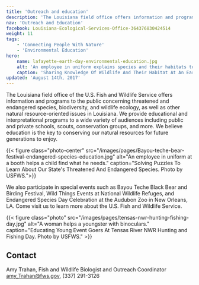 ```yaml
---
title: 'Outreach and education'
description: 'The Louisiana field office offers information and programs to the public concerning threatened and endangered species, biodiversity, and wildlife ecology, as well as other natural resource-oriented issues in Louisiana. We provide educational and interpretational programs to a wide variety of audiences including public and private schools, scouts, conservation groups, and more.'
nav: 'Outreach and Education'
facebook: Louisiana-Ecological-Services-Office-364376830424514
weight: 11
tags:
    - 'Connecting People With Nature'
    - 'Environmental Education'
hero:
    name: lafayette-earth-day-environmental-education.jpg
    alt: 'An employee in uniform explains species and their habitats to a group of students.'
    caption: 'Sharing Knowledge Of Wildlife And Their Habitat At An Earth Day School Event. Photo by USFWS.'
updated: 'August 14th, 2017'
---
```


The Louisiana field office of the U.S. Fish and Wildlife Service offers  information and programs to the public concerning threatened and endangered species, biodiversity, and wildlife ecology, as well as other natural resource-oriented issues in Louisiana. We provide  educational and interpretational programs to a wide variety of audiences including public and private schools, scouts, conservation groups, and more. We believe education is the key to conserving our natural resources for future generations to enjoy.

{{< figure class="photo-center" src="/images/pages/Bayou-teche-bear-festival-endangered-species-education.jpg" alt="An employee in uniform at a booth helps a child find what he needs." caption="Solving Puzzles To Learn About Our State's Threatened And Endangered Species. Photo by USFWS.">}}

We also participate in special events such as Bayou Teche Black Bear and Birding Festival, Wild Things Events at National Wildlife Refuges, and Endangered Species Day Celebration at the Audubon Zoo in New Orleans, LA. Come visit us to learn more about the U.S. Fish and Wildlife Service.

{{< figure class="photo" src="/images/pages/tensas-nwr-hunting-fishing-day.jpg" alt="A woman helps a youngster with binoculars." caption="Educating Young Event Goers At Tensas River NWR Hunting and Fishing Day. Photo by USFWS." >}}

## Contact
Amy Trahan, Fish and Wildlife Biologist and Outreach Coordinator  
[amy_Trahan@fws.gov](mailto:amy_trahan@fws.gov), (337) 291-3126
